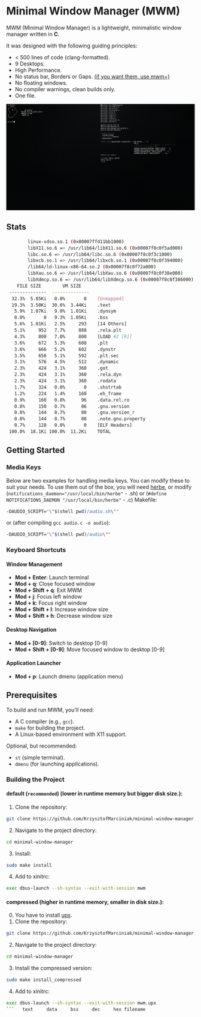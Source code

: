 # Minimal Window Manager (MWM)

MWM (Minimal Window Manager) is a lightweight, minimalistic window manager written in **C**.
 
It was designed with the following guiding principles:
* < 500 lines of code (clang-formatted).
* 9 Desktops.
* High Performance.
* No status bar, Borders or Gaps. [(if you want them, use mwm+)](https://github.com/KrzysztofMarciniak/minimal-window-manager-plus)
* No floating windows.
* No compiler warnings, clean builds only.
* One file.

![screenshot](screenshot.png)
## Stats

```bash
        linux-vdso.so.1 (0x00007ffd11bb1000)
        libX11.so.6 => /usr/lib64/libX11.so.6 (0x00007f8c0f5ad000)
        libc.so.6 => /usr/lib64/libc.so.6 (0x00007f8c0f3c1000)
        libxcb.so.1 => /usr/lib64/libxcb.so.1 (0x00007f8c0f394000)
        /lib64/ld-linux-x86-64.so.2 (0x00007f8c0f72a000)
        libXau.so.6 => /usr/lib64/libXau.so.6 (0x00007f8c0f38e000)
        libXdmcp.so.6 => /usr/lib64/libXdmcp.so.6 (0x00007f8c0f386000)
    FILE SIZE        VM SIZE
 --------------  --------------
  32.3%  5.85Ki   0.0%       0    [Unmapped]
  19.3%  3.50Ki  30.6%  3.44Ki    .text
   5.9%  1.07Ki   9.0%  1.01Ki    .dynsym
   0.0%       0   9.3%  1.05Ki    .bss
   5.6%  1.01Ki   2.5%     293    [14 Others]
   5.1%     952   7.7%     888    .rela.plt
   4.3%     800   7.0%     800    [LOAD #2 [R]]
   3.6%     672   5.3%     608    .plt
   3.6%     666   5.2%     602    .dynstr
   3.5%     656   5.1%     592    .plt.sec
   3.1%     576   4.5%     512    .dynamic
   2.3%     424   3.1%     360    .got
   2.3%     424   3.1%     360    .rela.dyn
   2.3%     424   3.1%     360    .rodata
   1.7%     324   0.0%       0    .shstrtab
   1.2%     224   1.4%     160    .eh_frame
   0.9%     160   0.8%      96    .data.rel.ro
   0.8%     150   0.7%      86    .gnu.version
   0.8%     144   0.7%      80    .gnu.version_r
   0.8%     144   0.7%      80    .note.gnu.property
   0.7%     128   0.0%       0    [ELF Headers]
 100.0%  18.1Ki 100.0%  11.2Ki    TOTAL
```

## Getting Started

### Media Keys
Below are two examples for handling media keys. You can modify these to suit your needs. To use them out of the box, you will need [herbe](https://github.com/dudik/herbe), or modify (`notifications_daemon="/usr/local/bin/herbe"` - .sh) or (`#define NOTIFICATIONS_DAEMON "/usr/local/bin/herbe"` - .c)
Makefile:
```bash
-DAUDIO_SCRIPT="\"$(shell pwd)/audio.sh\""
```
or (after compiling `gcc audio.c -o audio`):
```bash
-DAUDIO_SCRIPT="\"$(shell pwd)/audio\""
```

### Keyboard Shortcuts

#### Window Management
- **Mod + Enter**: Launch terminal
- **Mod + q**: Close focused window
- **Mod + Shift + q**: Exit MWM
- **Mod + j**: Focus left window
- **Mod + k**: Focus right window
- **Mod + Shift + l**: Increase window size
- **Mod + Shift + h**: Decrease window size

#### Desktop Navigation
- **Mod + [0-9]**: Switch to desktop [0-9]
- **Mod + Shift + [0-9]**: Move focused window to desktop [0-9]

#### Application Launcher
- **Mod + p**: Launch dmenu (application menu)

## Prerequisites
To build and run MWM, you'll need:
- A C compiler (e.g., `gcc`).
- `make` for building the project.
- A Linux-based environment with X11 support.

Optional, but recommended:
- `st` (simple terminal).
- `dmenu` (for launching applications).

### Building the Project
#### default (`recommended`) (lower in runtime memory but bigger disk size.):
1. Clone the repository:
```bash
git clone https://github.com/KrzysztofMarciniak/minimal-window-manager.git
```
2. Navigate to the project directory: 
```bash
cd minimal-window-manager
```
3. Install:
```bash
sudo make install
```
4. Add to xinitrc:

```bash
exec dbus-launch --sh-syntax --exit-with-session mwm
```
#### compressed (higher in runtime memory, smaller in disk size.):
0. You have to install [upx](https://github.com/upx/upx).
1. Clone the repository:
```bash
git clone https://github.com/KrzysztofMarciniak/minimal-window-manager.git
```
2. Navigate to the project directory: 
```bash
cd minimal-window-manager
```
3. Install the compressed version:
```bash
sudo make install_compressed
```
4. Add to xinitrc:
```bash
exec dbus-launch --sh-syntax --exit-with-session mwm.upx
```   text	   data	    bss	    dec	    hex	filename
